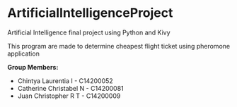 # ArtificialIntelligenceProject
Artificial Intelligence final project using Python and Kivy

This program are made to determine cheapest flight ticket  using pheromone application

**Group Members:** 
 * Chintya Laurentia I - C14200052
 * Catherine Christabel N - C14200081
 * Juan Christopher R T - C14200009
